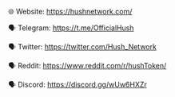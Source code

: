 🌐 Website: https://hushnetwork.com/ 

🗣 Telegram: https://t.me/OfficialHush

🗣 Twitter: https://twitter.com/Hush_Network

🗣 Reddit: https://www.reddit.com/r/hushToken/

🗣 Discord: https://discord.gg/wUw6HXZr
